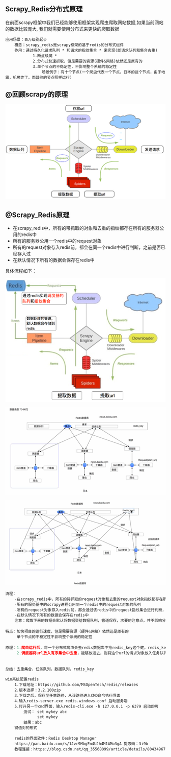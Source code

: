 ## Scrapy_Redis分布式原理



在前面scrapy框架中我们已经能够使用框架实现爬虫爬取网站数据,如果当前网站的数据比较庞大, 我们就需要使用分布式来更快的爬取数据

```shell
应用场景：百万级别起步
    概念：scrapy_redis是scrapy框架的基于redis的分布式组件
    作用：通过持久化请求队列 * 和请求的指纹集合 * 来实现(即请求队列和集合去重)
            1.断点续爬 *
            2.分布式快速抓取，但是需要的资源(硬件&网络)依然还是原有的
            3.单个节点的不稳定性，不影响整个系统的稳定性
                场景例子：有十个节点(一个爬虫代表一个节点，日本的这个节点，由于地震，机房炸了，而其他的节点照样运行)
```



## @回顾scrapy的原理

<img src="../img/scrapy的流程.png"></img>



## @Scrapy_Redis原理

- 在scrapy_redis中，所有的带抓取的对象和去重的指纹都存在所有的服务器公用的redis中
- 所有的服务器公用一个redis中的request对象
- 所有的request对象存入redis前，都会在同一个redis中进行判断，之前是否已经存入过
- 在默认情况下所有的数据会保存在redis中

具体流程如下：

<img src="../img/scrapy_redis的流程.png"></img>



<img src="../img/scrapy_redis原理2.PNG"></img>

<img src="../img/scrapy_redis原理1.PNG"></img>

```python
流程：
    -在scrapy_redis中，所有的待抓取的request对象和去重的request对象指纹都存在所有的服务器公用的redis中
    -所有的服务器中的scrapy进程公用同一个redis中的request对象的队列
    -所有的request对象存入redis前，都会通过该redis中的request指纹集合进行判断，之前是否已经存入过
    -在默认情况下所有的数据会保存在redis中
    注意：爬取下来的数据会默认将数据交给数据队列，管道保存，次要的注意点，并不影响分布式的实现

特点：加快项目的运行速度，但是需要资源（硬件&网络）依然还是原有的
     单个节点的不稳定性不影响整个系统的稳定性

原理：1.爬虫运行后，每一个分布式爬虫会去redis数据库中抢redis_key这个健，redis_key的值就是起始的url，谁先拿到谁先执行，谁快谁先执行
     2.调度器将url放入有序集合中去重，能够放进去，则将这个url的请求对象放入任务队列中


总结：去重集合，任务队列，数据队列，redis_key
```

```
win系统配置redis
    1.下载地址：https://github.com/MSOpenTech/redis/releases
    2.版本选择：3.2.100zip
    3.下载之后，保存至任意路径，从该路径进入CMD命令执行界面
    4.输入redis-server.exe redis.windows.conf 启动服务端
    5.打开另一个cmd界面，输入redis-cli.exe -h 127.0.0.1 -p 6379 启动即可
        测试： set mykey abc
              set mykey
        结果：abc
    键值对的形式

    redis的界面软件：Redis Desktop Manager
    https://pan.baidu.com/s/1Jvr9MbgFn4UJh4M1AMo3gA 提取码：3i9b
    教程连接：https://blog.csdn.net/qq_35568099/article/details/80434967
```